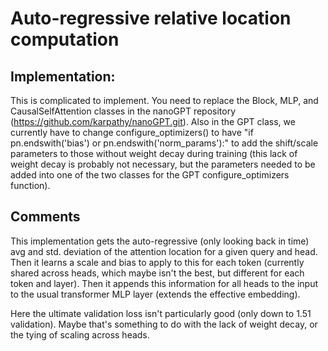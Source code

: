 # Auto-regressive relative location computation 

## Implementation:
This is complicated to implement. You need to replace the Block, MLP, and CausalSelfAttention classes in 
the nanoGPT repository (https://github.com/karpathy/nanoGPT.git).
Also in the GPT class, we currently have to change configure_optimizers() to have 
"if pn.endswith('bias') or pn.endswith('norm_params'):" to add the shift/scale parameters to those 
without weight decay during training (this lack of weight decay is probably not necessary, 
but the parameters needed to be added into one of the two classes for the GPT configure_optimizers function).

## Comments

This implementation gets the auto-regressive (only looking back in time) avg and std. deviation of the attention location
for a given query and head.
Then it learns a scale and bias to apply to this for each token (currently shared across heads, which maybe isn't the best,
but different for each token and layer).
Then it appends this information for all heads to the input to the usual transformer MLP layer (extends the effective embedding). 

Here the ultimate validation loss isn't particularly good (only down to 1.51 validation). Maybe that's something to do 
with the lack of weight decay, or the tying of scaling across heads. 